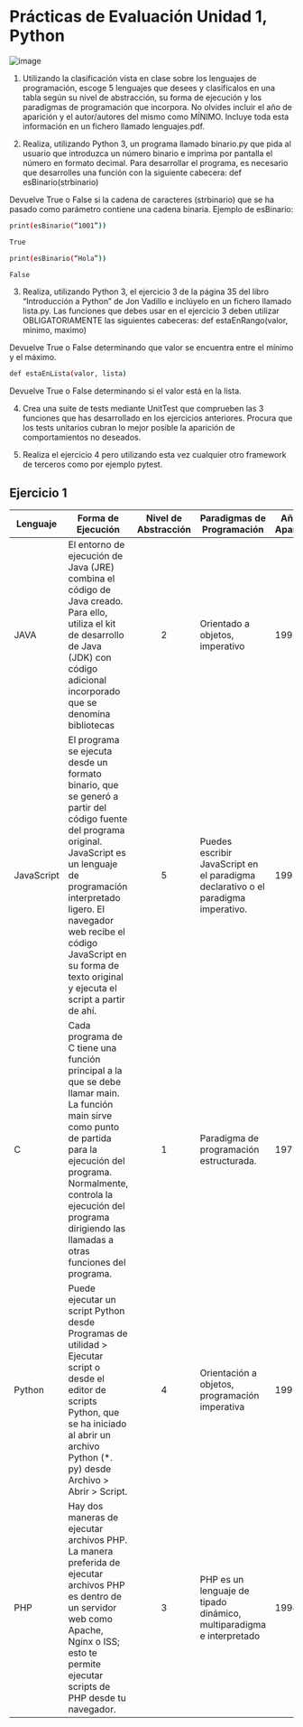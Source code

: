 # Prácticas de Evaluación Unidad 1, Python
![image](https://user-images.githubusercontent.com/115977230/204237464-b5ad4850-77ae-456b-9c77-70ad4016c1dc.png)


1. Utilizando la clasificación vista en clase sobre los lenguajes de programación, escoge 5 lenguajes que desees y clasifícalos en una tabla según su nivel de abstracción, su forma de ejecución y los paradigmas de programación que incorpora. No olvides incluir el año de aparición y el autor/autores del mismo como MÍNIMO. Incluye toda esta información en un fichero llamado lenguajes.pdf.

2. Realiza, utilizando Python 3, un programa llamado binario.py que pida al usuario que introduzca un número binario e imprima por pantalla el número en formato decimal. Para desarrollar el programa, es necesario que desarrolles una función con la siguiente cabecera:
def esBinario(strbinario)

Devuelve True o False si la cadena de caracteres (strbinario) que se ha pasado como parámetro contiene una cadena binaria.
Ejemplo de esBinario:
```bash
print(esBinario(“1001”))

True

print(esBinario(“Hola”)) 

False
```
3. Realiza, utilizando Python 3, el ejercicio 3 de la página 35 del libro “Introducción a Python” de Jon Vadillo e inclúyelo en un fichero llamado lista.py. Las funciones que debes usar en el ejercicio 3 deben utilizar OBLIGATORIAMENTE las siguientes cabeceras:
def estaEnRango(valor, minimo, maximo)

Devuelve True o False determinando que valor se encuentra entre el mínimo y el máximo.
```bash
def estaEnLista(valor, lista)
```
Devuelve True o False determinando si el valor está en la lista.

4. Crea una suite de tests mediante UnitTest que comprueben las 3 funciones que has desarrollado en los ejercicios anteriores. Procura que los tests unitarios cubran lo mejor posible la aparición de comportamientos no deseados.

5. Realiza el ejercicio 4 pero utilizando esta vez cualquier otro framework de terceros como por ejemplo pytest.
## Ejercicio 1 

| Lenguaje | Forma de Ejecución | Nivel de Abstracción | Paradigmas de Programación | Año de Aparición | Autor
| --- | --- | :---: | --- | --- | --- |
| JAVA | El entorno de ejecución de Java (JRE) combina el código de Java creado. Para ello, utiliza el kit de desarrollo de Java (JDK) con código adicional incorporado que se denomina bibliotecas | 2 |  Orientado a objetos, imperativo | 1995  |  James Gosling
| JavaScript | El programa se ejecuta desde un formato binario, que se generó a partir del código fuente del programa original. JavaScript es un lenguaje de programación interpretado ligero. El navegador web recibe el código JavaScript en su forma de texto original y ejecuta el script a partir de ahí. | 5 | Puedes escribir JavaScript en el paradigma declarativo o el paradigma imperativo. | 1995 |  Brendan Eich 
| C | Cada programa de C tiene una función principal a la que se debe llamar main. La función main sirve como punto de partida para la ejecución del programa. Normalmente, controla la ejecución del programa dirigiendo las llamadas a otras funciones del programa. | 1 | Paradigma de programación estructurada. | 	1972 | 	Dennis Ritchie
| Python | Puede ejecutar un script Python desde Programas de utilidad > Ejecutar script o desde el editor de scripts Python, que se ha iniciado al abrir un archivo Python (*. py) desde Archivo > Abrir > Script. | 4 | Orientación a objetos, programación imperativa | 1991 | van Rossum
| PHP | Hay dos maneras de ejecutar archivos PHP. La manera preferida de ejecutar archivos PHP es dentro de un servidor web como Apache, Nginx o ISS; esto te permite ejecutar scripts de PHP desde tu navegador. | 3 | PHP es un lenguaje de tipado dinámico, multiparadigma e interpretado | 1994 | Rasmus Lerdorf



